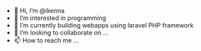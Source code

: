 - 👋 Hi, I’m @ikenna
- 👀 I’m interested in programming
- 🌱 I’m currently building webapps using laravel PHP framework
- 💞️ I’m looking to collaborate on ...
- 📫 How to reach me ...

<!---
ijidev/ijidev is a ✨ special ✨ repository because its `README.md` (this file) appears on your GitHub profile.
You can click the Preview link to take a look at your changes.
--->
